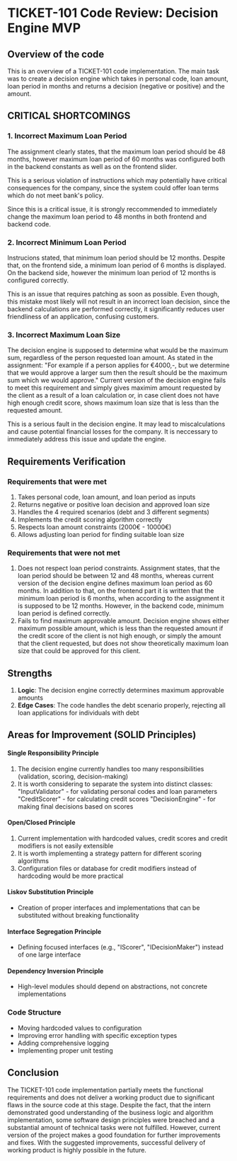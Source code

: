 # TICKET-101 Code Review: Decision Engine MVP

## Overview of the code

This is an overview of a TICKET-101 code implementation. The main task was to create a decision engine which takes in personal code, loan amount, loan period in months and returns a decision (negative or positive) and the amount.

## CRITICAL SHORTCOMINGS

### 1. Incorrect Maximum Loan Period

The assignment clearly states, that the maximum loan period should be 48 months, however maximum loan period of 60 months was configured both in the backend constants as well as on the frontend slider.

This is a serious violation of instructions which may potentially have critical consequences for the company, since the system could offer loan terms which do not meet bank's policy.

Since this is a critical issue, it is strongly reccommended to immediately change the maximum loan period to 48 months in both frontend and backend code.

### 2. Incorrect Minimum Loan Period

Instrucions stated, that minimum loan period should be 12 months. Despite that, on the frontend side, a minimum loan period of 6 months is displayed. On the backend side, however the minimum loan period of 12 months is configured correctly.

This is an issue that requires patching as soon as possible. Even though, this mistake most likely will not result in an incorrect loan decision, since the backend calculations are performed correctly, it significantly reduces user friendliness of an application, confusing customers.

### 3. Incorrect Maximum Loan Size

The decision engine is supposed to determine what would be the maximum sum, regardless of the person requested loan amount. As stated in the assignment: "For example if a person applies for €4000,-, but we determine that we would approve a larger sum then the result should be the maximum sum which we would approve." Current version of the decision engine fails to meet this requirement and simply gives maximim amount requested by the client as a result of a loan calculation or, in case client does not have high enough credit score, shows maximum loan size that is less than the requested amount.

This is a serious fault in the decision engine. It may lead to miscalculations and cause potential financial losses for the company. It is neccessary to immediately address this issue and update the engine.

## Requirements Verification

### Requirements that were met
1. Takes personal code, loan amount, and loan period as inputs
2. Returns negative or positive loan decision and approved loan size
3. Handles the 4 required scenarios (debt and 3 different segments)
4. Implements the credit scoring algorithm correctly
5. Respects loan amount constraints (2000€ - 10000€)
6. Allows adjusting loan period for finding suitable loan size

### Requirements that were not met
1. Does not respect loan period constraints. Assignment states, that the loan period should be between 12 and 48 months, whereas current version of the decision engine defines maximum loan period as 60 months. In addition to that, on the frontend part it is written that the minimum loan period is 6 months, when according to the assignment it is supposed to be 12 months. However, in the backend code, minimum loan period is defined correctly.
2. Fails to find maximum approvable amount. Decision engine shows either maximum possible amount, which is less than the requested amount if the credit score of the client is not high enough, or simply the amount that the client requested, but does not show theoretically maximum loan size that could be approved for this client.


## Strengths

1. **Logic**: The decision engine correctly determines maximum approvable amounts
2. **Edge Cases**: The code handles the debt scenario properly, rejecting all loan applications for individuals with debt

## Areas for Improvement (SOLID Principles)

#### Single Responsibility Principle
1. The decision engine currently handles too many responsibilities (validation, scoring, decision-making)
2. It is worth considering to separate the system into distinct classes:
  "InputValidator" - for validating personal codes and loan parameters
  "CreditScorer" - for calculating credit scores
  "DecisionEngine" - for making final decisions based on scores

#### Open/Closed Principle
1. Current implementation with hardcoded values, credit scores and credit modifiers is not easily extensible
2. It is worth implementing a strategy pattern for different scoring algorithms
3. Configuration files or database for credit modifiers instead of hardcoding would be more practical

#### Liskov Substitution Principle
- Creation of proper interfaces and implementations that can be substituted without breaking functionality

#### Interface Segregation Principle
- Defining focused interfaces (e.g., "IScorer", "IDecisionMaker") instead of one large interface

#### Dependency Inversion Principle
- High-level modules should depend on abstractions, not concrete implementations

### Code Structure
- Moving hardcoded values to configuration
- Improving error handling with specific exception types
- Adding comprehensive logging
- Implementing proper unit testing

## Conclusion

The TICKET-101 code implementation partially meets the functional requirements and does not deliver a working product due to significant flaws in the source code at this stage. Despite the fact, that the intern demonstrated good understanding of the business logic and algorithm implementation, some software design principles were breached and a substantial amount of technical tasks were not fulfilled. However, current version of the project makes a good foundation for further improvements and fixes. With the suggested improvements, successful delivery of working product is highly possible in the future.